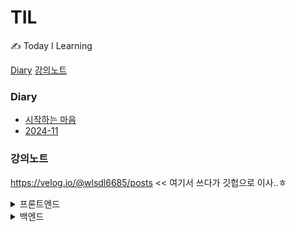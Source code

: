 # TIL

✍️ Today I Learning

[Diary](#diary) [강의노트](#강의노트)

### Diary
- [시작하는 마음](Diary/0.시작하는마음.md)
- [2024-11](Diary/2024-11)

### 강의노트
https://velog.io/@wlsdl6685/posts << 여기서 쓰다가 깃헙으로 이사..ㅎ
<details>
<summary> 프론트엔드 </summary>

</details>

<details>
<summary> 백엔드 </summary>

</details>
